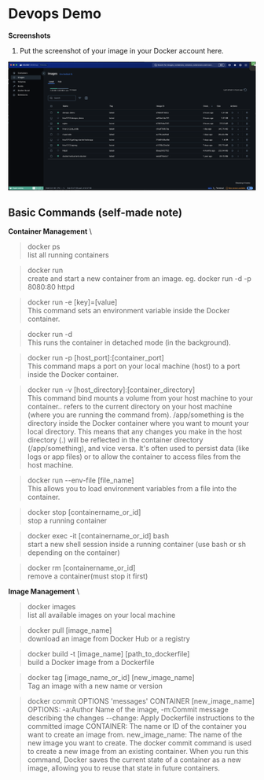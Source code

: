 # Devops Demo 
**Screenshots**

1. Put the screenshot of your image in your Docker account here.

![image on my Docker account](https://github.com/Livia-1212/qr_code_dockerautomation/blob/main/Images.png)



## Basic Commands (self-made note)
**Container Management** \
>docker ps\
 list all running containers

>docker run \
 create and start a new container from an image. eg. docker run -d -p 8080:80 httpd

>docker run -e [key]=[value] \
 This command sets an environment variable inside the Docker container.

>docker run -d \
 This runs the container in detached mode (in the background).

>docker run -p [host_port]:[container_port] \
 This command maps a port on your local machine (host) to a port inside the Docker container.

> docker run -v [host_directory]:[container_directory] \
 This command bind mounts a volume from your host machine to your container.. refers to the current directory on your host machine (where you are running the command from).
 /app/something is the directory inside the Docker container where you want to mount your local directory.
 This means that any changes you make in the host directory (.) will be reflected in the container directory (/app/something), and vice versa.
 It's often used to persist data (like logs or app files) or to allow the container to access files from the host machine.

>docker run --env-file [file_name] \
 This allows you to load environment variables from a file into the container.

>docker stop [containername_or_id] \
 stop a running container

> docker exec -it [containername_or_id] bash \
 start a new shell session inside a running container (use bash or sh depending on the container)

> docker rm [containername_or_id]\
 remove a container(must stop it first)

**Image Management** \
> docker images \
 list all available images on your local machine

>docker pull [image_name] \
 download an image from Docker Hub or a registry

> docker build -t [image_name] [path_to_dockerfile] \
 build a Docker image from a Dockerfile

> docker tag [image_name_or_id] [new_image_name] \
 Tag an image with a new name or version

> docker commit OPTIONS 'messages' CONTAINER [new_image_name] \
 OPTIONS: -a:Author Name of the image, -m:Commit message describing the changes
 --change: Apply Dockerfile instructions to the committed image
 CONTAINER: The name or ID of the container you want to create an image from.
 new_image_name: The name of the new image you want to create.
 The docker commit command is used to create a new image from an existing container. When you run this command, Docker saves the current state of a container as a new image, allowing you to reuse that state in future containers.


 
